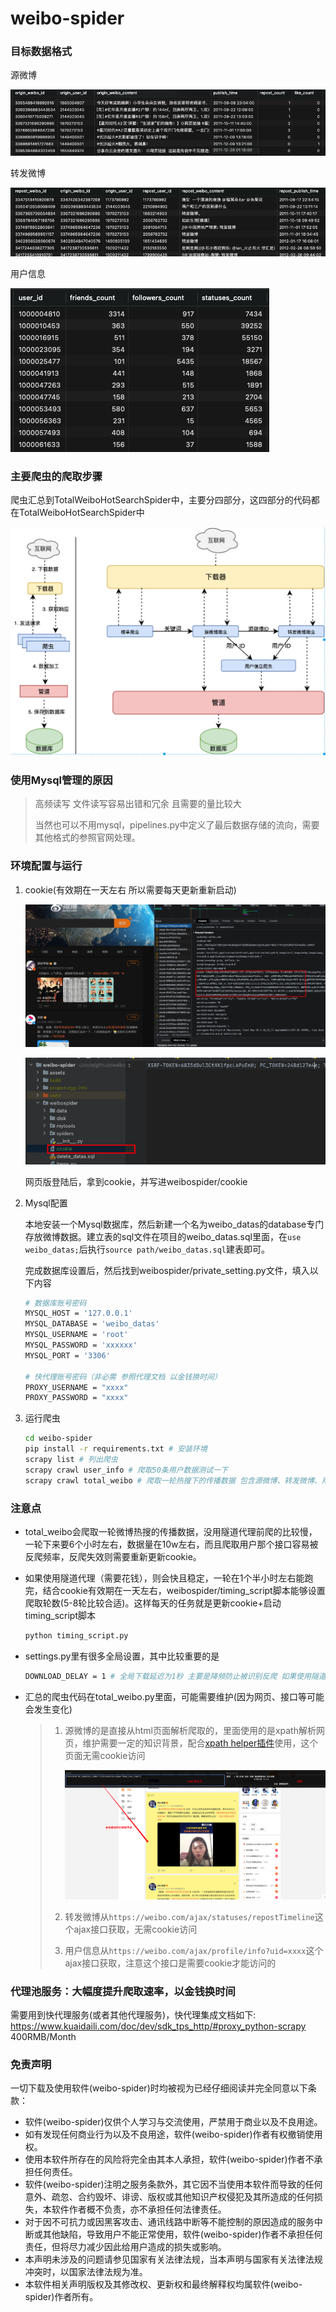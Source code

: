 # weibo-spider

### 目标数据格式

源微博

![image-20230505213315839](./assets/image-20230505213315839.png)

转发微博

![image-20230505213449336](./assets/image-20230505213449336.png)

用户信息

![image-20230505213513140](./assets/image-20230505213513140.png)



### 主要爬虫的爬取步骤

爬虫汇总到TotalWeiboHotSearchSpider中，主要分四部分，这四部分的代码都在TotalWeiboHotSearchSpider中

![image-20230506000137844](./assets/image-20230506000137844.png)

### 使用Mysql管理的原因

> 高频读写 文件读写容易出错和冗余 且需要的量比较大
>
> 当然也可以不用mysql，pipelines.py中定义了最后数据存储的流向，需要其他格式的参照官网处理。

### 环境配置与运行

1. cookie(有效期在一天左右 所以需要每天更新重新启动)

   ![image-20230505233948561](./assets/image-20230505233948561.png)

   ![image-20230505234027235](./assets/image-20230505234027235.png)

   网页版登陆后，拿到cookie，并写进weibospider/cookie

2. Mysql配置

   本地安装一个Mysql数据库，然后新建一个名为weibo_datas的database专门存放微博数据。建立表的sql文件在项目的weibo_datas.sql里面，在`use weibo_datas;`后执行`source path/weibo_datas.sql`建表即可。

   完成数据库设置后，然后找到weibospider/private_setting.py文件，填入以下内容

   ```bash
   # 数据库账号密码
   MYSQL_HOST = '127.0.0.1'
   MYSQL_DATABASE = 'weibo_datas'
   MYSQL_USERNAME = 'root'
   MYSQL_PASSWORD = 'xxxxxx'
   MYSQL_PORT = '3306'
   
   # 快代理账号密码（非必需 参照代理文档 以金钱换时间）
   PROXY_USERNAME = "xxxx"
   PROXY_PASSWORD = "xxxx"
   ```

3. 运行爬虫

   ```bash
   cd weibo-spider
   pip install -r requirements.txt # 安装环境
   scrapy list # 列出爬虫
   scrapy crawl user_info # 爬取50条用户数据测试一下
   scrapy crawl total_weibo # 爬取一轮热搜下的传播数据 包含源微博、转发微博、用户信息
   ```


### 注意点

   * total_weibo会爬取一轮微博热搜的传播数据，没用隧道代理前爬的比较慢，一轮下来要6个小时左右，数据量在10w左右，而且爬取用户那个接口容易被反爬频率，反爬失效则需要重新更新cookie。

   * 如果使用隧道代理（需要花钱），则会快且稳定，一轮在1个半小时左右能跑完，结合cookie有效期在一天左右，weibospider/timing_script脚本能够设置爬取轮数(5-8轮比较合适)。这样每天的任务就是更新cookie+启动timing_script脚本

     ```bash
     python timing_script.py
     ```

   * settings.py里有很多全局设置，其中比较重要的是

     ```bash
     DOWNLOAD_DELAY = 1 # 全局下载延迟为1秒 主要是降频防止被识别反爬 如果使用隧道代理则可以直接注释掉
     ```

   * 汇总的爬虫代码在total_weibo.py里面，可能需要维护(因为网页、接口等可能会发生变化)

     > 1. 源微博的是直接从html页面解析爬取的，里面使用的是xpath解析网页，维护需要一定的知识背景，配合[xpath helper插件](https://chrome.google.com/webstore/detail/xpath-helper/hgimnogjllphhhkhlmebbmlgjoejdpjl)使用，这个页面无需cookie访问
     >
     >    ![image-20230506001546626](./assets/image-20230506001546626.png)
     >
     > 2. 转发微博从`https://weibo.com/ajax/statuses/repostTimeline`这个ajax接口获取，无需cookie访问
     >
     > 3. 用户信息从`https://weibo.com/ajax/profile/info?uid=xxxx`这个ajax接口获取，注意这个接口是需要cookie才能访问的



### 代理池服务：大幅度提升爬取速率，以金钱换时间

需要用到快代理服务(或者其他代理服务)，快代理集成文档如下: https://www.kuaidaili.com/doc/dev/sdk_tps_http/#proxy_python-scrapy 400RMB/Month

### 免责声明

一切下载及使用软件(weibo-spider)时均被视为已经仔细阅读并完全同意以下条款：

- 软件(weibo-spider)仅供个人学习与交流使用，严禁用于商业以及不良用途。
- 如有发现任何商业行为以及不良用途，软件(weibo-spider)作者有权撤销使用权。
- 使用本软件所存在的风险将完全由其本人承担，软件(weibo-spider)作者不承担任何责任。
- 软件(weibo-spider)注明之服务条款外，其它因不当使用本软件而导致的任何意外、疏忽、合约毁坏、诽谤、版权或其他知识产权侵犯及其所造成的任何损失，本软件作者概不负责，亦不承担任何法律责任。
- 对于因不可抗力或因黑客攻击、通讯线路中断等不能控制的原因造成的服务中断或其他缺陷，导致用户不能正常使用，软件(weibo-spider)作者不承担任何责任，但将尽力减少因此给用户造成的损失或影响。
- 本声明未涉及的问题请参见国家有关法律法规，当本声明与国家有关法律法规冲突时，以国家法律法规为准。 
- 本软件相关声明版权及其修改权、更新权和最终解释权均属软件(weibo-spider)作者所有。